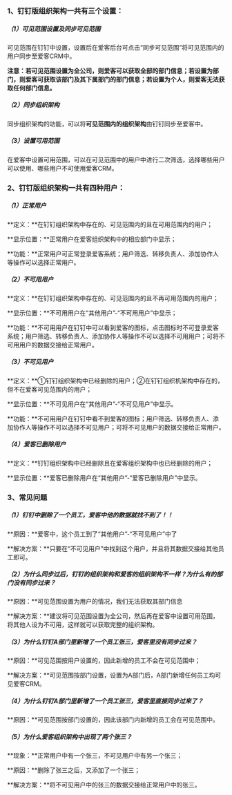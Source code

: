 ### 1、钉钉版组织架构一共有三个设置：

##### （1）可见范围设置及同步可见范围

可见范围在钉钉中设置，设置后在爱客后台可点击“同步可见范围”将可见范围内的用户同步至爱客CRM中。

**注意：若可见范围设置为全公司，则爱客可以获取全部的部门信息；若设置为部门，则爱客可获取该部门及其下属部门的部门信息；若设置为个人，则爱客无法获取任何部门信息。**

##### （2）同步组织架构

同步组织架构的功能，可以将**可见范围内的组织架构**由钉钉同步至爱客中。

##### （3）设置可用范围

在爱客中设置可用范围，可以在可见范围中的用户中进行二次筛选，选择哪些用户可以使用、哪些用户不可使用爱客CRM。

### 2、钉钉版组织架构一共有四种用户：

##### （1）正常用户

**定义：**在钉钉组织架构中存在的、可见范围内的且在可用范围内的用户；

**显示位置：**正常用户在爱客组织架构中的相应部门中显示；

**功能：**正常用户可正常登录爱客系统；用户筛选、转移负责人、添加协作人等操作可以选择正常用户。

##### （2）不可用用户

**定义：**在钉钉组织架构中存在的、可见范围内的且不再可用范围内的用户；

**显示位置：**不可用用户在“其他用户”-“不可用用户”中显示；

**功能：**不可用用户在钉钉中可以看到爱客的图标，点击图标时不可登录爱客系统；用户筛选、转移负责人、添加协作人等操作不可以选择不可用用户；可将不可用用户的数据交接给正常用户。

##### （3）不可见用户

**定义：**①钉钉组织架构中已经删除的用户；②在钉钉组织机架构中存在的，但不在爱客可见范围内的用户；

**显示位置：**不可见用户在“其他用户”-“不可见用户”中显示。

**功能：**不可用用户在钉钉中看不到爱客的图标；用户筛选、转移负责人、添加协作人等操作不可以选择不可见用户；可将不可见用户的数据交接给正常用户。

##### （4）爱客已删除用户

**定义：**钉钉组织架构中已经删除且在爱客组织架构中也已经删除的用户；

**显示位置：**爱客已删除用户在“其他用户”-“爱客已删除用户”中显示。

### 3、常见问题

##### （1）钉钉中删除了一个员工，爱客中他的数据就找不到了！！

**原因：**爱客中，这个员工到了“其他用户”-“不可见用户”中了

**解决方案：**只要在“不可见用户”中找到这个用户，并且将其数据交接给其他员工即可。

##### （2）为什么同步过后，钉钉的组织架构和爱客的组织架构不一样？为什么有的部门没有同步过来？

**原因：**可见范围设置为用户的情况，我们无法获取其部门信息

**解决方案：**建议将可见范围设置为全公司，然后再在爱客中设置可用范围，将其他人设为不可用，这样就可以获取完整的组织架构。

##### （3）为什么钉钉A部门里新增了一个员工张三，爱客里没有同步过来？

**原因：**可见范围按用户设置的，因此新增的员工不会在可见范围中；

**解决方案：**可见范围按部门设置，设置为A部门后，A部门新增任何员工均可见爱客CRM。

##### （4）为什么钉钉A部门里新增了一个员工张三，爱客里直接同步过来了？

**原因：**可见范围按部门设置的，因此该部门内新增的员工会在可见范围中。

##### （5）为什么爱客组织架构中出现了两个张三？

**现象：**正常用户中有一个张三，不可见用户中有另一个张三；

**原因：**删除了张三之后，又添加了一个张三；

**解决方案：**将不可见用户中的张三的数据交接给正常用户中的张三。

